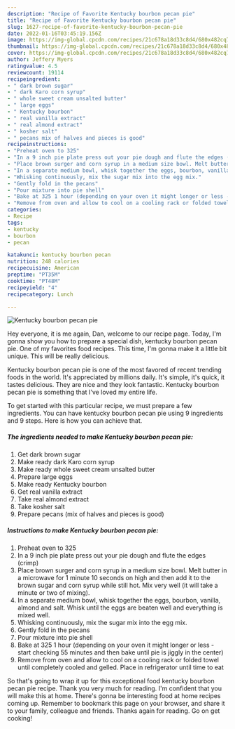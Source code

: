 ```yaml
---
description: "Recipe of Favorite Kentucky bourbon pecan pie"
title: "Recipe of Favorite Kentucky bourbon pecan pie"
slug: 1627-recipe-of-favorite-kentucky-bourbon-pecan-pie
date: 2022-01-16T03:45:19.156Z
image: https://img-global.cpcdn.com/recipes/21c678a18d33c8d4/680x482cq70/kentucky-bourbon-pecan-pie-recipe-main-photo.jpg
thumbnail: https://img-global.cpcdn.com/recipes/21c678a18d33c8d4/680x482cq70/kentucky-bourbon-pecan-pie-recipe-main-photo.jpg
cover: https://img-global.cpcdn.com/recipes/21c678a18d33c8d4/680x482cq70/kentucky-bourbon-pecan-pie-recipe-main-photo.jpg
author: Jeffery Myers
ratingvalue: 4.5
reviewcount: 19114
recipeingredient:
- " dark brown sugar"
- " dark Karo corn syrup"
- " whole sweet cream unsalted butter"
- " large eggs"
- " Kentucky bourbon"
- " real vanilla extract"
- " real almond extract"
- " kosher salt"
- " pecans mix of halves and pieces is good"
recipeinstructions:
- "Preheat oven to 325"
- "In a 9 inch pie plate press out your pie dough and flute the edges (crimp)"
- "Place brown surger and corn syrup in a medium size bowl. Melt butter in a microwave for 1 minute 10 seconds on high and then add it to the brown sugar and corn syrup while still hot. Mix very well (it will take a minute or two of mixing)."
- "In a separate medium bowl, whisk together the eggs, bourbon, vanilla, almond and salt. Whisk until the eggs are beaten well and everything is mixed well."
- "Whisking continuously, mix the sugar mix into the egg mix."
- "Gently fold in the pecans"
- "Pour mixture into pie shell"
- "Bake at 325 1 hour (depending on your oven it might longer or less - start checking 55 minutes and then bake until pie is jiggly in the center)"
- "Remove from oven and allow to cool on a cooling rack or folded towel until completely cooled and gelled. Place in refrigerator until time to eat"
categories:
- Recipe
tags:
- kentucky
- bourbon
- pecan

katakunci: kentucky bourbon pecan 
nutrition: 248 calories
recipecuisine: American
preptime: "PT35M"
cooktime: "PT48M"
recipeyield: "4"
recipecategory: Lunch

---
```



![Kentucky bourbon pecan pie](https://img-global.cpcdn.com/recipes/21c678a18d33c8d4/680x482cq70/kentucky-bourbon-pecan-pie-recipe-main-photo.jpg)

Hey everyone, it is me again, Dan, welcome to our recipe page. Today, I'm gonna show you how to prepare a special dish, kentucky bourbon pecan pie. One of my favorites food recipes. This time, I'm gonna make it a little bit unique. This will be really delicious.

Kentucky bourbon pecan pie is one of the most favored of recent trending foods in the world. It's appreciated by millions daily. It's simple, it's quick, it tastes delicious. They are nice and they look fantastic. Kentucky bourbon pecan pie is something that I've loved my entire life.




To get started with this particular recipe, we must prepare a few ingredients. You can have kentucky bourbon pecan pie using 9 ingredients and 9 steps. Here is how you can achieve that.

<!--inarticleads1-->

##### The ingredients needed to make Kentucky bourbon pecan pie:

1. Get  dark brown sugar
1. Make ready  dark Karo corn syrup
1. Make ready  whole sweet cream unsalted butter
1. Prepare  large eggs
1. Make ready  Kentucky bourbon
1. Get  real vanilla extract
1. Take  real almond extract
1. Take  kosher salt
1. Prepare  pecans (mix of halves and pieces is good)




<!--inarticleads2-->

##### Instructions to make Kentucky bourbon pecan pie:

1. Preheat oven to 325
1. In a 9 inch pie plate press out your pie dough and flute the edges (crimp)
1. Place brown surger and corn syrup in a medium size bowl. Melt butter in a microwave for 1 minute 10 seconds on high and then add it to the brown sugar and corn syrup while still hot. Mix very well (it will take a minute or two of mixing).
1. In a separate medium bowl, whisk together the eggs, bourbon, vanilla, almond and salt. Whisk until the eggs are beaten well and everything is mixed well.
1. Whisking continuously, mix the sugar mix into the egg mix.
1. Gently fold in the pecans
1. Pour mixture into pie shell
1. Bake at 325 1 hour (depending on your oven it might longer or less - start checking 55 minutes and then bake until pie is jiggly in the center)
1. Remove from oven and allow to cool on a cooling rack or folded towel until completely cooled and gelled. Place in refrigerator until time to eat




So that's going to wrap it up for this exceptional food kentucky bourbon pecan pie recipe. Thank you very much for reading. I'm confident that you will make this at home. There's gonna be interesting food at home recipes coming up. Remember to bookmark this page on your browser, and share it to your family, colleague and friends. Thanks again for reading. Go on get cooking!
